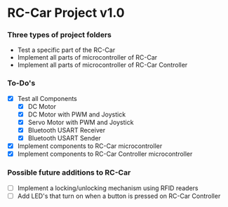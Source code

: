 # RC-Car Project v1.0
### Three types of project folders

- Test a specific part of the RC-Car
- Implement all parts of microcontroller of RC-Car
- Implement all parts of microcontroller of RC-Car Controller

### To-Do's

- [X] Test all Components
	- [X] DC Motor
	- [X] DC Motor with PWM and Joystick
	- [X] Servo Motor with PWM and Joystick
	- [X] Bluetooth USART Receiver
	- [X] Bluetooth USART Sender
- [X] Implement components to RC-Car microcontroller
- [X] Implement components to RC-Car Controller microcontroller

### Possible future additions to RC-Car

- [ ] Implement a locking/unlocking mechanism using RFID readers
- [ ] Add LED's that turn on when a button is pressed on RC-Car Controller